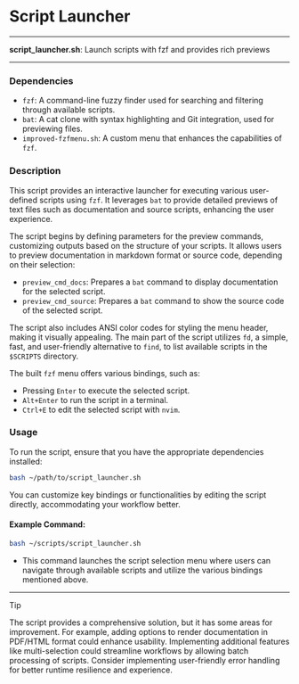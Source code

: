 # Script Launcher

---

**script_launcher.sh**: Launch scripts with fzf and provides rich previews 

---

### Dependencies

- `fzf`: A command-line fuzzy finder used for searching and filtering through available scripts. 
- `bat`: A cat clone with syntax highlighting and Git integration, used for previewing files.
- `improved-fzfmenu.sh`: A custom menu that enhances the capabilities of `fzf`.

### Description

This script provides an interactive launcher for executing various user-defined scripts using `fzf`. It leverages `bat` to provide detailed previews of text files such as documentation and source scripts, enhancing the user experience.

The script begins by defining parameters for the preview commands, customizing outputs based on the structure of your scripts. It allows users to preview documentation in markdown format or source code, depending on their selection:

- `preview_cmd_docs`: Prepares a `bat` command to display documentation for the selected script.
- `preview_cmd_source`: Prepares a `bat` command to show the source code of the selected script.

The script also includes ANSI color codes for styling the menu header, making it visually appealing. The main part of the script utilizes `fd`, a simple, fast, and user-friendly alternative to `find`, to list available scripts in the `$SCRIPTS` directory. 

The built `fzf` menu offers various bindings, such as:
- Pressing `Enter` to execute the selected script.
- `Alt+Enter` to run the script in a terminal.
- `Ctrl+E` to edit the selected script with `nvim`.

### Usage

To run the script, ensure that you have the appropriate dependencies installed:

```bash
bash ~/path/to/script_launcher.sh
```

You can customize key bindings or functionalities by editing the script directly, accommodating your workflow better.

#### Example Command:

```bash
bash ~/scripts/script_launcher.sh
```
- This command launches the script selection menu where users can navigate through available scripts and utilize the various bindings mentioned above.

---

> [!TIP] 
> The script provides a comprehensive solution, but it has some areas for improvement. For example, adding options to render documentation in PDF/HTML format could enhance usability. Implementing additional features like multi-selection could streamline workflows by allowing batch processing of scripts. Consider implementing user-friendly error handling for better runtime resilience and experience.